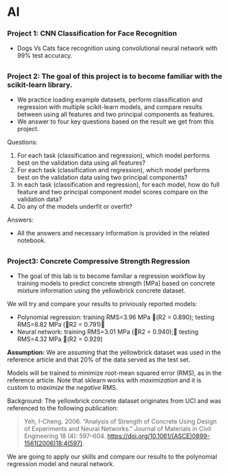 # AI
### Project 1: CNN Classification for Face Recognition 
* Dogs Vs Cats face recognition using convolutional neural network with 99% test accuracy.
##
### Project 2: The goal of this project is to become familiar with the scikit-learn library.
* We practice loading example datasets, perform classification and regression with multiple scikit-learn models, and compare results between using all features and two principal components as features.
* We answer to four key questions based on the result we get from this project.

Questions:
1. For each task (classification and regression), which model performs best on the validation data using all features?
2. For each task (classification and regression), which model performs best on the validation data using two principal components?
3. In each task (classification and regression), for each model, how do full feature and two principal component model scores compare on the validation data?
4. Do any of the models underfit or overfit? 

Answers:
* All the answers and necessary information is provided in the related notebook.
##
### Project3: Concrete Compressive Strength Regression
* The goal of this lab is to become familiar a regression workflow by training models to predict concrete strength \[MPa\] based on concrete mixture information using the yellowbrick concrete dataset.

We will try and compare your results to priviously reported models:
- Polynomial regression: training RMS=3.96 MPa 􏰀(R2 = 0.890); testing RMS=8.82 MPa (􏰀R2 = 0.791)􏰁 
- Neural network: training RMS=3.01 MPa (􏰀R2 = 0.940);􏰁 testing RMS=4.32 MPa 􏰀(R2 = 0.929)

**Assumption:** We are assuming that the yellowbrick dataset was used in the reference article and that 20% of the data served as the test set.

Models will be trained to minimize root-mean squared error (RMS), as in the reference article. Note that sklearn works with *maximization* and it is custom to *maximize* the *negative* RMS.

Background: The yellowbrick concrete dataset originates from UCI and was referenced to the following publication:
>Yeh, I-Cheng. 2006. “Analysis of Strength of Concrete Using Design of Experiments and Neural Networks.” Journal of Materials in Civil Engineering 18 (4): 597–604. https://doi.org/10.1061/(ASCE)0899-1561(2006)18:4(597).

We are going to apply our skills and compare our results to the polynomial regression model and neural network.
##
